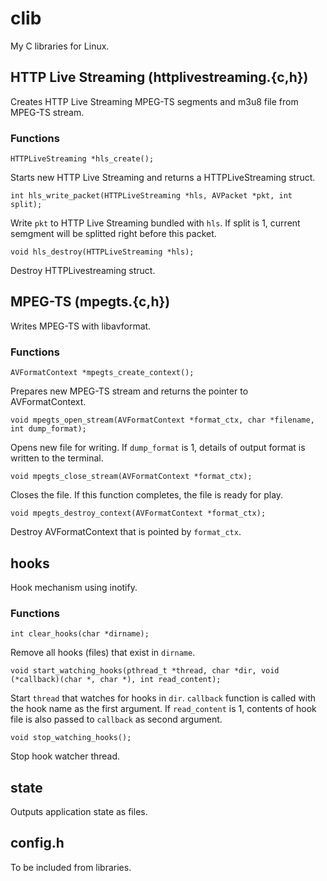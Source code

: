 clib
====

My C libraries for Linux.

## HTTP Live Streaming (httplivestreaming.{c,h})

Creates HTTP Live Streaming MPEG-TS segments and m3u8 file from MPEG-TS stream.

### Functions

    HTTPLiveStreaming *hls_create();

Starts new HTTP Live Streaming and returns a HTTPLiveStreaming struct.

    int hls_write_packet(HTTPLiveStreaming *hls, AVPacket *pkt, int split);

Write `pkt` to HTTP Live Streaming bundled with `hls`. If split is 1, current semgment will be splitted right before this packet.

    void hls_destroy(HTTPLiveStreaming *hls);

Destroy HTTPLivestreaming struct.

## MPEG-TS (mpegts.{c,h})

Writes MPEG-TS with libavformat.

### Functions

    AVFormatContext *mpegts_create_context();

Prepares new MPEG-TS stream and returns the pointer to AVFormatContext.

    void mpegts_open_stream(AVFormatContext *format_ctx, char *filename, int dump_format);

Opens new file for writing. If `dump_format` is 1, details of output format is written to the terminal.

    void mpegts_close_stream(AVFormatContext *format_ctx);

Closes the file. If this function completes, the file is ready for play.

    void mpegts_destroy_context(AVFormatContext *format_ctx);

Destroy AVFormatContext that is pointed by `format_ctx`.

## hooks

Hook mechanism using inotify.

### Functions

    int clear_hooks(char *dirname);

Remove all hooks (files) that exist in `dirname`.

    void start_watching_hooks(pthread_t *thread, char *dir, void (*callback)(char *, char *), int read_content);

Start `thread` that watches for hooks in `dir`. `callback` function is called with the hook name as the first argument. If `read_content` is 1, contents of hook file is also passed to `callback` as second argument.

    void stop_watching_hooks();

Stop hook watcher thread.

## state

Outputs application state as files.

## config.h

To be included from libraries.
